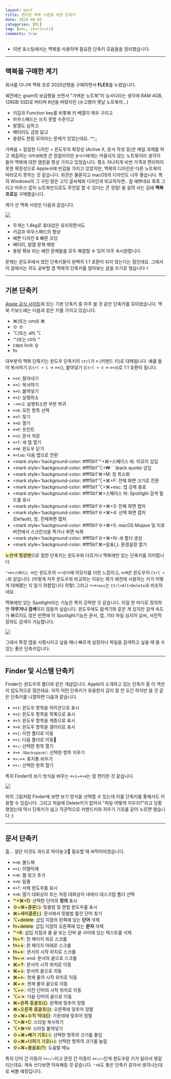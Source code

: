 ```yaml
---
layout: post
title: 편리한 맥북 사용을 위한 단축키
date: 2020-08-02
categories: [ML]
tag: [mac, shortcuts]
comments: true
---
```


* 이번 포스팅에서는 맥북을 사용하며 필요한 단축키 모음들을 정리했습니다. 

---
## 맥북을 구매한 계기

회사를 다니며 맥북 프로 2020년형을 구매하면서 **FLEX**를 누렸습니다. 

예전에는 gram의 보급형을 쓰면서 "가벼운 노트북"이 능사다라는 생각에 RAM 4GB, 128GB SSD로 버티며 6년을 버텼지만 (수고했어 옛날 노트북아...) 
* 키감과 Function key를 비롯해 키 배열이 매우 구리고
* 마우스패드는 쓰지 못할 수준이고
* 발열도 심하고 
* 배터리도 금방 닳고 
* 용량도 한참 모자라는 문제가 있었는데요. ^^;;

 가벼움 + 깔끔한 디자인 + 윈도우의 확장성 (Active X, 문서 작성 등)은 매일 과제를 하고 제출하는 `대학생`에겐 큰 장점이지만 
 `분석가`에게는 어울리지 않는 노트북이라 생각이 들어 맥북에 대한 염원을 항상 가지고 있었습니다. 평소 지나치게 비싼 가격과 편리하지 못한 확장성으로 Apple사에 반감을 가지고 있었지만, 맥북의 디자인은 다른 노트북이 따라오지 못하는 것 같습니다. 외관은 물론이고 macOS의 디자인도 너무 좋습니다. 특히 Windows의 그 구린 맑은 고딕 글씨체와 디자인과 비교하자면.. 참 예쁘네요 흑흑 그리고 마우스 없이 노트북만으로도 무언갈 할 수 있다는 큰 장점! 을 살려 사는 김에 **맥북 프로**를 구매했습니다.

제가 산 맥북 사양은 다음과 같습니다.

![](../../images/shorcutsformac-macbook.png)

* 무게는 1.4kg로 휴대성은 유지하면서도
* 키감과 마우스패드의 향상
* 예쁜 디자인 & 빠른 코딩
* 배터리, 발열 문제 해방
* 용량 확보
라는 예전 문제들을 모두 해결할 수 있어 아주 속시원합니다.

문제는 윈도우에서 썼던 단축키들이 완벽히 1:1 호환이 되지 않는다는 점인데요.
그래서 이 글에서는 저도 공부할 겸 맥북의 단축키를 알아보는 글을 쓰기로 했습니다-!

---
## 기본 단축키
[Apple 공식 사이트](https://support.apple.com/ko-kr/HT201236)에 있는 기본 단축키 중 자주 쓸 것 같은 단축키를 모아왔습니다.
맥북 키보드에는 다음과 같은 키를 가지고 있습니다. 
* ⌘(또는 cmd) ⌘
* ⇧ ⇧
* ⌥(또는 alt) ⌥
* ⌃(또는 ctrl) ⌃
* caps lock ⇪
* fn

대부분의 맥북 단축키는 윈도우 단축키의 `ctrl`가 `⌘` (커맨드 키)로 대체됩니다. 예를 들어 복사하기 (`Ctrl + C` $\rightarrow$ `⌘+C`), 붙여넣기 (`Ctrl + V` $\rightarrow$ `⌘+V`)로 1:1 호환이 됩니다.


* `⌘+X`: 잘라내기 
* `⌘+C`: 복사하기
* `⌘+V`: 붙여넣기
* `⌘+Z`: 실행취소 
* `⇧+⌘+Z`: 실행취소한 부분 복귀
* `⌘+A`: 모든 항목 선택
* `⌘+F`: 찾기
* `⌘+O`: 열기
* `⌘+P`: 프린트
* `⌘+S`: 문서 저장 
* `⌘+T`: 새 탭 열기
* `⌘+W`: 윈도우 닫기
* `⌘+tab`: 다음 앱으로 전환
* <mark style='background-color: #fff5b1'⌃+⌘+스페이스 바</mark>: 이모지 삽입
* <mark style='background-color: #fff5b1'⌥+₩</mark>: ` (back quote) 삽입
* <mark style='background-color: #fff5b1'⌘+M</mark>: 창 최소화
* <mark style='background-color: #fff5b1'⌥+⌘+F</mark>: 전체 화면 크기로 전환 
* <mark style='background-color: #fff5b1'⌥+⌘+esc</mark>: 앱 강제 종료
* <mark style='background-color: #fff5b1'⌘+스페이스 바</mark>: Spotlight 검색 필드를 표시
* <mark style='background-color: #fff5b1'⇧+⌘+3</mark>: 전체 화면 캡처
* <mark style='background-color: #fff5b1'⇧+⌘+4</mark>: 선택 화면 캡처 (Default), 창, 전체화면 캡처
* <mark style='background-color: #fff5b1'⇧+⌘+5</mark>: macOS Mojave 및 이후 버전에서 스크린샷을 찍거나 화면 녹화
* <mark style='background-color: #fff5b1'⇧+⌘+N</mark>: 새 폴더 생성
* <mark style='background-color: #fff5b1'⌘+쉼표(,)</mark>: 환경설정 열기


<mark style='background-color: #fff5b1'>노란색 형광펜</mark>으로 칠한 단축키는 윈도우와 다르거나 맥북에만 있는 단축키를 의미합니다.

`⌃+⌘+스페이스 바`는 윈도우의 `ㅁ+한자`에 이모지를 더한 느낌이고, `⌘+M`은 윈도우의 `Ctrl + ↓`와 같습니다. (이렇게 자주 윈도우와 비교하는 이유는 제가 예전에 사용하는 키가 어떻게 대체됐는 지 알기 위함입니다 하핳)
그리고 `⌥+⌘+esc`는 `Ctrl+Alt+Delete`과 비슷하네요.

맥북에만 있는 Spotlight라는 기능은 특히 강력한 것 같습니다. 
이걸 한 마디로 정의하면 **아무거나 검색**이지 않을까 싶습니다. 윈도우에도 탐색기와 같은 게 있지만 검색 속도가 빠르지도 않은 반면에 이 Spotlight기능은 문서, 앱, 기타 파일 심지어 날씨, 사전적 정의도 검색이 가능합니다.

![](../../images/shortcutsformac-spotlight.gif)

그래서 특정 앱을 시행시키고 싶을 때나 빠르게 설정이나 파일을 검색하고 싶을 때 쓸 수 있는 좋은 단축키입니다.

----
## Finder 및 시스템 단축키

Finder는 윈도우의 폴더와 같은 개념입니다. Apple이 소개하고 있는 단축키 중 이 섹션이 압도적으로 많은데요. 
아직 어떤 단축키가 유용한지 감이 잘 안 오긴 하지만 쓸 것 같은 단축키를 나열하면 다음과 같습니다.


* `⌘+1`: 윈도우 항목을 아이콘으로 표시
* `⌘+2`: 윈도우 항목을 목록으로 표시
* `⌘+3`: 윈도우 항목을 계층으로 표시
* `⌘+4`: 윈도우 항목을 갤러리로 표시
* `⌘+[`: 이전 폴더로 이동
* `⌘+]`: 다음 폴더로 이동
* `⌘+↓`: 선택한 항목 열기
* `⌘+⌫ (Backspace)`: 선택한 항목 지우기
* `⌘+⇧+⌫`: 휴지통 비우기
* `⌘+↓`: 선택한 항목 열기

특히 Finder의 보기 방식을 바꾸는 `⌘+1`~`⌘+4`는 참 편리한 것 같습니다.

![](../../images/shortcutsformac-finder.png)

위의 그림처럼 Finder에 보면 보기 방식을 선택할 수 있는데 이를 단축키를 통해서도 이용할 수 있습니다.
그리고 처음에 Delete키가 없어서 "파일 어떻게 지우지?"라고 당황했었는데 역시 단축키가 쉽고 직관적으로 커맨드키와 지우기 기호를 같이 누르면 됐습니다 :)

---
## 문서 단축키

흠... 일단 이것도 와드로 박아놓고 필요할 때 써먹어야겠습니다.

* `⌘+B`: 볼드체
* `⌘+I`: 이탤릭체
* `⌘+K`: 웹 링크 추가
* `⌘+U`: 밑줄
* `⌘+T`: 서체 윈도우를 표시
* `⌘+D`: 열기 대화상자 또는 저장 대화상자 내에서 데스크탑 폴더 선택
* <mark style='background-color: #fff5b1'>⌃+⌘+D</mark>: 선택한 단어의 **정의** 표시
* <mark style='background-color: #fff5b1'>⇧+⌘+콜론(:)</mark>: 맞춤법 및 문법 윈도우를 표시
* <mark style='background-color: #fff5b1'>⌘+세미콜론(;)</mark>: 문서에서 맞춤법 틀린 단어 찾기
* <mark style='background-color: #fff5b1'>⌥+delete</mark>: 삽입 지점의 왼쪽에 있는 **단어** 삭제
* <mark style='background-color: #fff5b1'>fn+delete</mark>: 삽입 지점의 오른쪽에 있는 **문자** 삭제
* <mark style='background-color: #fff5b1'>⌃+K</mark>: 삽입 지점과 줄 끝 또는 단락 끝 사이에 있는 텍스트를 삭제
* <mark style='background-color: #fff5b1'>fn+↑</mark>: 한 페이지 위로 스크롤
* <mark style='background-color: #fff5b1'>fn+↓</mark>: 한 페이지 아래로 스크롤
* <mark style='background-color: #fff5b1'>fn+←</mark>: 문서의 시작 위치로 스크롤
* <mark style='background-color: #fff5b1'>fn+→</mark>: end</mark>: 문서의 끝으로 스크롤
* <mark style='background-color: #fff5b1'>⌘+↑</mark>: 문서의 시작 위치로 이동
* <mark style='background-color: #fff5b1'>⌘+↓</mark>: 문서의 끝으로 이동
* <mark style='background-color: #fff5b1'>⌘+←</mark>: 현재 줄의 시작 위치로 이동
* <mark style='background-color: #fff5b1'>⌘+→</mark>: 현재 줄의 끝으로 이동
* <mark style='background-color: #fff5b1'>⌥+←</mark>: 이전 단어의 시작 위치로 이동
* <mark style='background-color: #fff5b1'>⌥+→</mark>: 다음 단어의 끝으로 이동
* <mark style='background-color: #fff5b1'>⌘+왼쪽 중괄호({)</mark>: 왼쪽에 맞추어 정렬
* <mark style='background-color: #fff5b1'>⌘+오른쪽 중괄호(})</mark>: 오른쪽에 맞추어 정렬
* <mark style='background-color: #fff5b1'>⇧+⌘+수직 막대(|)</mark>: 가운데에 맞추어 정렬
* <mark style='background-color: #fff5b1'>⌥+⌘+C</mark>: 스타일 복사하기
* <mark style='background-color: #fff5b1'>⌥+⌘+V</mark>: 스타일 붙여넣기
* <mark style='background-color: #fff5b1'>⇧+⌘+빼기 기호(-)</mark>: 선택한 항목의 크기를 줄임
* <mark style='background-color: #fff5b1'>⇧+⌘+더하기 기호(+)</mark>: 선택한 항목의 크기를 늘림
* <mark style='background-color: #fff5b1'>⇧+⌘+물음표(?)</mark>: 도움말 메뉴

특히 단어 간 이동이 `⌥+←/→`이고 문장 간 이동이 `⌘+←/→`인게 윈도우랑 키가 달라서 헷갈리는데요. 계속 쓰다보면 익숙해질 것 같습니다.
`⌃+K`도 좋은 단축키 같아서 생각나는대로 써볼 예정입니다.




